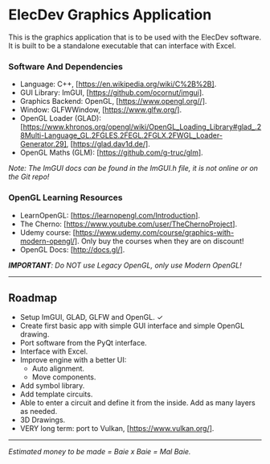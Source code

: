# ElecDev Graphics Application

This is the graphics application that is to be used with the ElecDev software.  It is built to be a standalone executable that can interface with Excel.

### Software And Dependencies

* Language: C++, [https://en.wikipedia.org/wiki/C%2B%2B].  
* GUI Library: ImGUI, [https://github.com/ocornut/imgui].  
* Graphics Backend: OpenGL, [https://www.opengl.org//].  
* Window: GLFWWindow, [https://www.glfw.org/].  
* OpenGL Loader (GLAD): [https://www.khronos.org/opengl/wiki/OpenGL_Loading_Library#glad_.28Multi-Language_GL.2FGLES.2FEGL.2FGLX.2FWGL_Loader-Generator.29], [https://glad.dav1d.de/].
* OpenGL Maths (GLM): [https://github.com/g-truc/glm].

*Note: The ImGUI docs can be found in the ImGUI.h file, it is not online or on the Git repo!*

### OpenGL Learning Resources

* LearnOpenGL: [https://learnopengl.com/Introduction].
* The Cherno: [https://www.youtube.com/user/TheChernoProject].
* Udemy course: [https://www.udemy.com/course/graphics-with-modern-opengl/].  Only buy the courses when they are on discount!
* OpenGL Docs: [http://docs.gl/].

***IMPORTANT**: Do NOT use Legacy OpenGL, only use Modern OpenGL!*

---

## Roadmap

* Setup ImGUI, GLAD, GLFW and OpenGL. ✓
* Create first basic app with simple GUI interface and simple OpenGL drawing.
* Port software from the PyQt interface.
* Interface with Excel.
* Improve engine with a better UI:
  * Auto alignment.
  * Move components.
* Add symbol library.
* Add template circuits.
* Able to enter a circuit and define it from the inside.  Add as many layers as needed.
* 3D Drawings.
* VERY long term: port to Vulkan, [https://www.vulkan.org/].

---

*Estimated money to be made = Baie x Baie = Mal Baie.*
